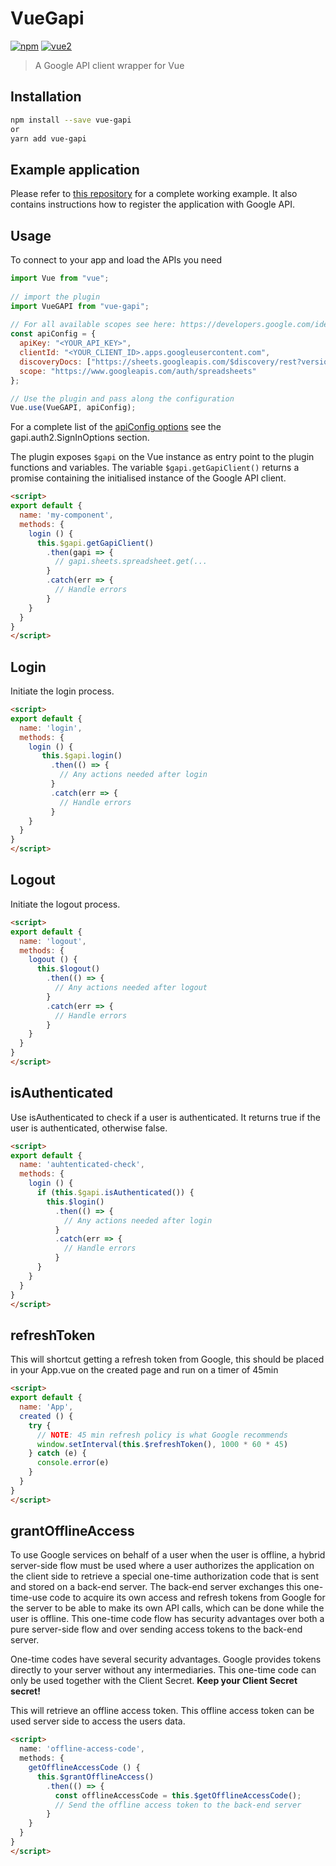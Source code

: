 
# VueGapi  
  
[![npm](https://img.shields.io/npm/v/vue-gapi.svg)](https://www.npmjs.com/package/vue-gapi) [![vue2](https://img.shields.io/badge/vue-2.x-brightgreen.svg)](https://vuejs.org/)  
  
> A Google API client wrapper for Vue  
  
## Installation  
  
```bash  
npm install --save vue-gapi  
or  
yarn add vue-gapi  
```  
  
## Example application 
  
Please refer to [this repository](https://github.com/nidkil/vue-gapi-example) for a complete working example. It also contains instructions how to register the application with Google API.   
  
## Usage  
  
To connect to your app and load the APIs you need  
  
```js  
import Vue from "vue";  
  
// import the plugin  
import VueGAPI from "vue-gapi";  
  
// For all available scopes see here: https://developers.google.com/identity/protocols/googlescopes
const apiConfig = {
  apiKey: "<YOUR_API_KEY>",  
  clientId: "<YOUR_CLIENT_ID>.apps.googleusercontent.com",  
  discoveryDocs: ["https://sheets.googleapis.com/$discovery/rest?version=v4"],  
  scope: "https://www.googleapis.com/auth/spreadsheets"  
};

// Use the plugin and pass along the configuration  
Vue.use(VueGAPI, apiConfig);  
```  

For a complete list of the [apiConfig options](https://developers.google.com/identity/sign-in/web/reference) see the gapi.auth2.SignInOptions section.

The plugin exposes `$gapi` on the Vue instance as entry point to the plugin functions and variables. The variable `$gapi.getGapiClient()` returns a promise containing the initialised instance of the Google API client.
  
```html  
<script>
export default {  
  name: 'my-component',  
  methods: {  
    login () {
      this.$gapi.getGapiClient()  
        .then(gapi => {  
          // gapi.sheets.spreadsheet.get(...
        }
        .catch(err => {
	      // Handle errors
        }
    }
  }
}
</script>  
```  
  
## Login  
Initiate the login process.
  
```html  
<script>  
export default {  
  name: 'login',
  methods: {  
    login () { 
       this.$gapi.login()
         .then(() => {
           // Any actions needed after login
         }
         .catch(err => {
	       // Handle errors
         }
    }
  }
}
</script>
```  
  
## Logout  
Initiate the logout process.
  
```html  
<script>  
export default {  
  name: 'logout',
  methods: {
    logout () { 
      this.$logout()
        .then(() => {
          // Any actions needed after logout
        }
        .catch(err => {
          // Handle errors
        }
    }
  }
}
</script>  
```  
  
## isAuthenticated  
Use isAuthenticated to check if a user is authenticated. It returns true if the user is authenticated, otherwise false.

```html  
<script>  
export default {
  name: 'auhtenticated-check',
  methods: {
    login () {
      if (this.$gapi.isAuthenticated()) {  
        this.$login() 
          .then(() => {
            // Any actions needed after login
          }
          .catch(err => {
 	        // Handle errors
          }
      }
    }
  }
}
</script>  
```
## refreshToken  
This will shortcut getting a refresh token from Google, this should be placed in your App.vue on the created page and run on a timer of 45min  
  
```html  
<script>  
export default {
  name: 'App',
  created () {
    try {
      // NOTE: 45 min refresh policy is what Google recommends
      window.setInterval(this.$refreshToken(), 1000 * 60 * 45)  
    } catch (e) {
      console.error(e)
    }
  }
}
</script>  
```  
## grantOfflineAccess  
To use Google services on behalf of a user when the user is offline, a hybrid server-side flow must be used where a user authorizes the application on the client side to retrieve a special one-time authorization code that is sent and stored on a back-end server. The back-end server exchanges this one-time-use code to acquire its own access and refresh tokens from Google for the server to be able to make its own API calls, which can be done while the user is offline. This one-time code flow has security advantages over both a pure server-side flow and over sending access tokens to the back-end server.  
  
One-time codes have several security advantages. Google provides tokens directly to your server without any intermediaries. This one-time code can only be used together with the Client Secret. **Keep your Client Secret secret!**

This will retrieve an offline access token. This offline access token can be used server side to access the users data.
  
```html  
<script>  
  name: 'offline-access-code',
  methods: {
    getOfflineAccessCode () {
      this.$grantOfflineAccess()
        .then(() => {  
          const offlineAccessCode = this.$getOfflineAccessCode();  
          // Send the offline access token to the back-end server
        }
    }
  }
}
</script>  
```
